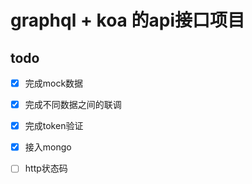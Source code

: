 # graphql + koa 的api接口项目



## todo

- [x] 完成mock数据

- [x] 完成不同数据之间的联调

- [x] 完成token验证

- [x] 接入mongo

- [ ] http状态码



